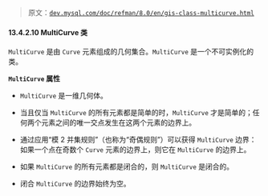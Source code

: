 > 原文：[`dev.mysql.com/doc/refman/8.0/en/gis-class-multicurve.html`](https://dev.mysql.com/doc/refman/8.0/en/gis-class-multicurve.html)

#### 13.4.2.10 MultiCurve 类

`MultiCurve` 是由 `Curve` 元素组成的几何集合。`MultiCurve` 是一个不可实例化的类。

**`MultiCurve` 属性**

+   `MultiCurve` 是一维几何体。

+   当且仅当 `MultiCurve` 的所有元素都是简单的时，`MultiCurve` 才是简单的；任何两个元素之间的唯一交点发生在这两个元素的边界上。

+   通过应用“模 2 并集规则”（也称为“奇偶规则”）可以获得 `MultiCurve` 边界：如果一个点在奇数个 `Curve` 元素的边界上，则它在 `MultiCurve` 的边界上。

+   如果 `MultiCurve` 的所有元素都是闭合的，则 `MultiCurve` 是闭合的。

+   闭合 `MultiCurve` 的边界始终为空。

